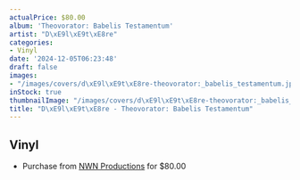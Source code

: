 ```yaml
---
actualPrice: $80.00
album: 'Theovorator: Babelis Testamentum'
artist: "D\xE9l\xE9t\xE8re"
categories:
- Vinyl
date: '2024-12-05T06:23:48'
draft: false
images:
- "/images/covers/d\xE9l\xE9t\xE8re-theovorator:_babelis_testamentum.jpg"
inStock: true
thumbnailImage: "/images/covers/d\xE9l\xE9t\xE8re-theovorator:_babelis_testamentum-thumb.jpg"
title: "D\xE9l\xE9t\xE8re - Theovorator: Babelis Testamentum"
---
```


## Vinyl
* Purchase from [NWN Productions](http://shop.nwnprod.com/index.php?route=product/product&path=75&product_id=22631&sort=pd.name&order=ASC) for $80.00

